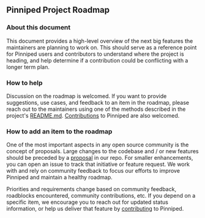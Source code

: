 ## Pinniped Project Roadmap

### About this document

This document provides a high-level overview of the next big features the maintainers are planning to work on. This
should serve as a reference point for Pinniped users and contributors to understand where the project is heading, and
help determine if a contribution could be conflicting with a longer term plan.

### How to help

Discussion on the roadmap is welcomed. If you want to provide suggestions, use cases, and feedback to an item in the
roadmap, please reach out to the maintainers using one of the methods described in the project's
[README.md](https://github.com/vmware-tanzu/pinniped#discussion).
[Contributions](https://github.com/vmware-tanzu/pinniped/blob/main/CONTRIBUTING.md) to Pinniped are also welcomed.

### How to add an item to the roadmap

One of the most important aspects in any open source community is the concept of proposals. Large changes to the
codebase and / or new features should be preceded by
a [proposal](https://github.com/vmware-tanzu/pinniped/tree/main/proposals) in our repo.
For smaller enhancements, you can open an issue to track that initiative or feature request.
We work with and rely on community feedback to focus our efforts to improve Pinniped and maintain a healthy roadmap.

Priorities and requirements change based on community feedback, roadblocks encountered, community contributions,
etc. If you depend on a specific item, we encourage you to reach out for updated status information, or help us deliver
that feature by [contributing](https://github.com/vmware-tanzu/pinniped/blob/main/CONTRIBUTING.md) to Pinniped.
